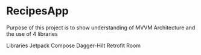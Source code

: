 # RecipesApp
Purpose of this project is to show understanding of MVVM Architecture and the use of 4 libraries 

Libraries
  Jetpack Compose
  Dagger-Hilt 
  Retrofit
  Room

